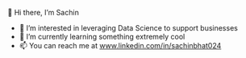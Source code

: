 👋 Hi there, I’m Sachin
- 👀 I’m interested in leveraging Data Science to support businesses
- 🌱 I’m currently learning something extremely cool
- 📫 You can reach me at www.linkedin.com/in/sachinbhat024

<!---
sachinbhat024/sachinbhat024 is a ✨ special ✨ repository because its `README.md` (this file) appears on your GitHub profile.
You can click the Preview link to take a look at your changes.
--->
